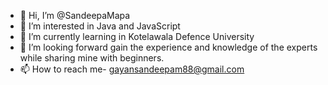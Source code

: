 - 👋 Hi, I’m @SandeepaMapa
- 👀 I’m interested in Java and JavaScript
- 🌱 I’m currently learning in Kotelawala Defence University
- 💞️ I’m looking forward gain the experience and knowledge of the experts while sharing mine with beginners.
- 📫 How to reach me- gayansandeepam88@gmail.com 

<!---
SandeepaMapa/SandeepaMapa is a ✨ special ✨ repository because its `README.md` (this file) appears on your GitHub profile.
You can click the Preview link to take a look at your changes.
--->

